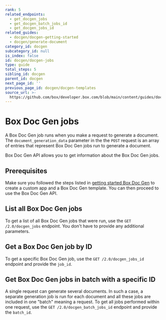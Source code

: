 ```yaml
---
rank: 5
related_endpoints:
  - get_docgen_jobs
  - get_docgen_batch_jobs_id
  - get_docgen_jobs_id
related_guides:
  - docgen/docgen-getting-started
  - docgen/generate-document
category_id: docgen
subcategory_id: null
is_index: false
id: docgen/docgen-jobs
type: guide
total_steps: 5
sibling_id: docgen
parent_id: docgen
next_page_id: ''
previous_page_id: docgen/docgen-templates
source_url: >-
  https://github.com/box/developer.box.com/blob/main/content/guides/docgen/docgen-jobs.md
---
```

# Box Doc Gen jobs

A Box Doc Gen job runs when you make a request to generate a document.
The `document_generation_data` parameter in the the `POST` request is an array of entries that represent Box Doc Gen jobs run to generate a document.

<Samples id='post_docgen_batches' >

</Samples>

Box Doc Gen API allows you to get information about the Box Doc Gen jobs.

## Prerequisites

Make sure you followed the steps listed in [getting started Box Doc Gen][docgen-prerequisites] to create a custom app and a Box Doc Gen template.
You can then proceed to use the Box Doc Gen API.

## List all Box Doc Gen jobs

To get a list of all Box Doc Gen jobs that were run,
use the `GET /2.0/docgen_jobs` endpoint. You don't have to provide any additional parameters.

<Samples id='get_docgen_jobs' >

</Samples>

## Get a Box Doc Gen job by ID

To get a specific Box Doc Gen job,
use the `GET /2.0/docgen_jobs_id` endpoint and provide the `job_id`.

<Samples id='get_docgen_jobs_id' >

</Samples>

## Get Box Doc Gen jobs in batch with a specific ID

A single request can generate several documents. In such a case, a separate generation job is run for each document and all these jobs are included in one "batch" meaning a request.
To get all jobs performed within one request, use the `GET /2.0/docgen_batch_jobs_id` endpoint and provide the `batch_id`.

<Samples id='get_docgen_jobs_id' >

</Samples>

[docgen-prerequisites]: g://docgen/docgen-getting-started